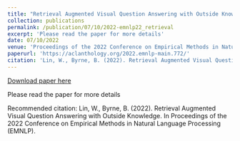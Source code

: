 ```yaml
---
title: "Retrieval Augmented Visual Question Answering with Outside Knowledge"
collection: publications
permalink: /publication/07/10/2022-emnlp22_retrieval
excerpt: 'Please read the paper for more details'
date: 07/10/2022
venue: 'Proceedings of the 2022 Conference on Empirical Methods in Natural Language Processing (EMNLP)'
paperurl: 'https://aclanthology.org/2022.emnlp-main.772/'
citation: 'Lin, W., Byrne, B. (2022). Retrieval Augmented Visual Question Answering with Outside Knowledge. In Proceedings of the 2022 Conference on Empirical Methods in Natural Language Processing (EMNLP).'
---
```


<a href='https://aclanthology.org/2022.emnlp-main.772/'>Download paper here</a>

Please read the paper for more details

Recommended citation: Lin, W., Byrne, B. (2022). Retrieval Augmented Visual Question Answering with Outside Knowledge. In Proceedings of the 2022 Conference on Empirical Methods in Natural Language Processing (EMNLP).